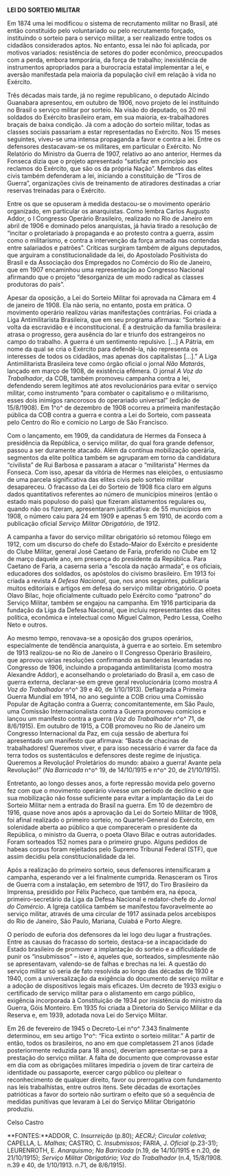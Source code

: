 **LEI DO SORTEIO MILITAR**

Em 1874 uma lei modificou o sistema de recrutamento militar no Brasil,
até então constituído pelo voluntariado ou pelo recrutamento forçado,
instituindo o sorteio para o serviço militar, a ser realizado entre
todos os cidadãos considerados aptos. No entanto, essa lei não foi
aplicada, por motivos variados: resistência de setores do poder
econômico, preocupados com a perda, embora temporária, da força de
trabalho; inexistência de instrumentos apropriados para a burocracia
estatal implementar a lei, e aversão manifestada pela maioria da
população civil em relação à vida no Exército.

Três décadas mais tarde, já no regime republicano, o deputado Alcindo
Guanabara apresentou, em outubro de 1906, novo projeto de lei
instituindo no Brasil o serviço militar por sorteio. Na visão do
deputado, os 20 mil soldados do Exército brasileiro eram, em sua
maioria, ex-trabalhadores braçais de baixa condição. Já com a adoção do
sorteio militar, todas as classes sociais passariam a estar
representadas no Exército. Nos 15 meses seguintes, viveu-se uma intensa
propaganda a favor e contra a lei. Entre os defensores destacavam-se os
militares, em particular o Exército. No Relatório do Ministro da Guerra
de 1907, relativo ao ano anterior, Hermes da Fonseca dizia que o projeto
apresentado “satisfaz em princípio aos reclamos do Exército, que são os
da própria Nação”. Membros das elites civis também defenderam a lei,
iniciando a constituição de “Tiros de Guerra”, organizações civis de
treinamento de atiradores destinadas a criar reservas treinadas para o
Exército.

Entre os que se opuseram à medida destacou-se o movimento operário
organizado, em particular os anarquistas. Como lembra Carlos Augusto
Addor, o I Congresso Operário Brasileiro, realizado no Rio de Janeiro em
abril de 1906 e dominado pelos anarquistas, já havia tirado a resolução
de “incitar o proletariado à propaganda e ao protesto contra a guerra,
assim como o militarismo, e contra a intervenção da força armada nas
contendas entre salariados e patrões”. Críticas surgiram também de
alguns deputados, que arguiram a constitucionalidade da lei, do
Apostolado Positivista do Brasil e da Associação dos Empregados no
Comércio do Rio de Janeiro, que em 1907 encaminhou uma representação ao
Congresso Nacional afirmando que o projeto “desorganiza de um modo
radical as classes produtoras do país”.

Apesar da oposição, a Lei do Sorteio Militar foi aprovada na Câmara em 4
de janeiro de 1908. Ela não seria, no entanto, posta em prática. O
movimento operário realizou várias manifestações contrárias. Foi criada
a Liga Antimilitarista Brasileira, que em seu programa afirmava:
“Sorteio é a volta da escravidão e é inconstitucional. É a destruição da
família brasileira: atrasa o progresso, gera ausência do lar e triunfo
dos estrangeiros no campo do trabalho. A guerra é um sentimento
repulsivo. […] A Pátria, em nome da qual se cria o Exército para
defendê-la, não representa os interesses de todos os cidadãos, mas
apenas dos capitalistas […].” A Liga Antimilitarista Brasileira teve
como órgão oficial o jornal *Não Matarás*, lançado em março de 1908, de
existência efêmera. O jornal *A Voz do Trabalhador*, da COB, também
promoveu campanha contra a lei, defendendo serem legítimos até atos
revolucionários para evitar o serviço militar, como instrumento “para
combater o capitalismo e o militarismo, esses dois inimigos rancorosos
do operariado universal” (edição de 15/8/1908). Em 1^o^ de dezembro de
1908 ocorreu a primeira manifestação pública da COB contra a guerra e
contra a Lei do Sorteio, com passeata pelo Centro do Rio e comício no
Largo de São Francisco.

Com o lançamento, em 1909, da candidatura de Hermes da Fonseca à
presidência da República, o serviço militar, do qual fora grande
defensor, passou a ser duramente atacado. Além da contínua mobilização
operária, segmentos da elite política também se agruparam em torno da
candidatura “civilista” de Rui Barbosa e passaram a atacar o
“militarista” Hermes da Fonseca. Com isso, apesar da vitória de Hermes
nas eleições, o entusiasmo de uma parcela significativa das elites civis
pelo sorteio militar desapareceu. O fracasso da Lei do Sorteio de 1908
fica claro em alguns dados quantitativos referentes ao número de
municípios mineiros (então o estado mais populoso do país) que fizeram
alistamentos regulares ou, quando não os fizeram, apresentaram
justificativa: de 55 municípios em 1908, o número caiu para 24 em 1909 e
apenas 5 em 1910, de acordo com a publicação oficial *Serviço Militar
Obrigatório*, de 1912.

A campanha a favor do serviço militar obrigatório só retomou fôlego em
1912, com um discurso do chefe do Estado-Maior do Exército e presidente
do Clube Militar, general José Caetano de Faria, proferido no Clube em
12 de março daquele ano, em presença do presidente da República. Para
Caetano de Faria, a caserna seria a “escola da nação armada”, e os
oficiais, educadores dos soldados, os apóstolos do civismo brasileiro.
Em 1913 foi criada a revista *A Defesa Nacional*, que, nos anos
seguintes, publicaria muitos editoriais e artigos em defesa do serviço
militar obrigatório. O poeta Olavo Bilac, hoje oficialmente cultuado
pelo Exército como “patrono” do Serviço Militar, também se engajou na
campanha. Em 1916 participaria da fundação da Liga da Defesa Nacional,
que incluiu representantes das elites política, econômica e intelectual
como Miguel Calmon, Pedro Lessa, Coelho Neto e outros.

Ao mesmo tempo, renovava-se a oposição dos grupos operários,
especialmente de tendência anarquista, à guerra e ao sorteio. Em
setembro de 1913 realizou-se no Rio de Janeiro o II Congresso Operário
Brasileiro, que aprovou várias resoluções confirmando as bandeiras
levantadas no Congresso de 1906, incluindo a propaganda antimilitarista
(como mostra Alexandre Addor), e aconselhando o proletariado do Brasil
a, em caso de guerra externa, declarar-se em greve geral revolucionária
(como mostra *A Voz do Trabalhador* n^o^ 39 e 40, de 1/10/1913).
Deflagrada a Primeira Guerra Mundial em 1914, no ano seguinte a COB
criou uma Comissão Popular de Agitação contra a Guerra;
concomitantemente, em São Paulo, uma Comissão Internacionalista contra a
Guerra promoveu comícios e lançou um manifesto contra a guerra (*Voz do
Trabalhador* n^o^ 71, de 8/6/1915). Em outubro de 1915, a COB promoveu
no Rio de Janeiro um Congresso Internacional da Paz, em cuja sessão de
abertura foi apresentado um manifesto que afirmava: “Basta de chacinas
de trabalhadores! Queremos viver, e para isso necessário é varrer da
face da terra todos os sustentáculos e defensores deste regime de
injustiça. Queremos a Revolução! Proletários do mundo: abaixo a guerra!
Avante pela Revolução!” (*Na Barricada* n^o^ 19, de 14/10/1915 e n^o^
20, de 21/10/1915).

Entretanto, ao longo desses anos, a forte repressão movida pelo governo
fez com que o movimento operário vivesse um período de declínio e que
sua mobilização não fosse suficiente para evitar a implantação da Lei do
Sorteio Militar nem a entrada do Brasil na guerra. Em 10 de dezembro de
1916, quase nove anos após a aprovação da Lei do Sorteio Militar de
1908, foi afinal realizado o primeiro sorteio, no Quartel-General do
Exército, em solenidade aberta ao público a que compareceram o
presidente da República, o ministro da Guerra, o poeta Olavo Bilac e
outras autoridades. Foram sorteados 152 nomes para o primeiro grupo.
Alguns pedidos de habeas corpus foram rejeitados pelo Supremo Tribunal
Federal (STF), que assim decidiu pela constitucionalidade da lei.

Após a realização do primeiro sorteio, seus defensores intensificaram a
campanha, esperando ver a lei finalmente cumprida. Renasceram os Tiros
de Guerra com a instalação, em setembro de 1917, do Tiro Brasileiro da
Imprensa, presidido por Félix Pacheco, que também era, na época,
primeiro-secretário da Liga da Defesa Nacional e redator-chefe do
*Jornal do Comércio*. A Igreja católica também se manifestou
favoravelmente ao serviço militar, através de uma circular de 1917
assinada pelos arcebispos do Rio de Janeiro, São Paulo, Mariana, Cuiabá
e Porto Alegre.

O período de euforia dos defensores da lei logo deu lugar a frustrações.
Entre as causas do fracasso do sorteio, destaca-se a incapacidade do
Estado brasileiro de promover a implantação do sorteio e a dificuldade
de punir os “insubmissos” – isto é, aqueles que, sorteados, simplesmente
não se apresentavam, valendo-se de falhas e brechas na lei. A questão do
serviço militar só seria de fato resolvida ao longo das décadas de 1930
e 1940, com a universalização da exigência do documento de serviço
militar e a adoção de dispositivos legais mais eficazes. Um decreto de
1933 exigiu o certificado de serviço militar para o alistamento em cargo
público, exigência incorporada à Constituição de 1934 por insistência do
ministro da Guerra, Góis Monteiro. Em 1935 foi criada a Diretoria do
Serviço Militar e da Reserva e, em 1939, adotada nova Lei do Serviço
Militar.

Em 26 de fevereiro de 1945 o Decreto-Lei n^o^ 7.343 finalmente
determinou, em seu artigo 1^o^: “Fica extinto o sorteio militar.” A
partir de então, todos os brasileiros, no ano em que completassem 21
anos (idade posteriormente reduzida para 18 anos), deveriam
apresentar-se para a prestação do serviço militar. A falta de documento
que comprovasse estar em dia com as obrigações militares impediria o
jovem de tirar carteira de identidade ou passaporte, exercer cargo
público ou pleitear o reconhecimento de qualquer direito, favor ou
prerrogativa com fundamento nas leis trabalhistas, entre outros itens.
Sete décadas de exortações patrióticas a favor do sorteio não surtiram o
efeito que só a sequência de medidas punitivas que levaram à Lei do
Serviço Militar Obrigatório produziu.

Celso Castro

**FONTES:**ADDOR, C. *Insurreição* (p.80); *AECRJ*; *Circular coletiva*;
CAPELLA, L. *Malhas*; CASTRO, C. *Insubmissos*; FARIA, J. *Oficial*
(p.23-31); LEURENROTH, E. *Anarquismo*; *Na Barricada* (n.19, de
14/10/1915 e n.20, de 21/10/1915); *Serviço Militar Obrigatório*; *Voz
do Trabalhador* (n.4, 15/8/1908. n.39 e 40, de 1/10/1913. n.71, de
8/6/1915).
